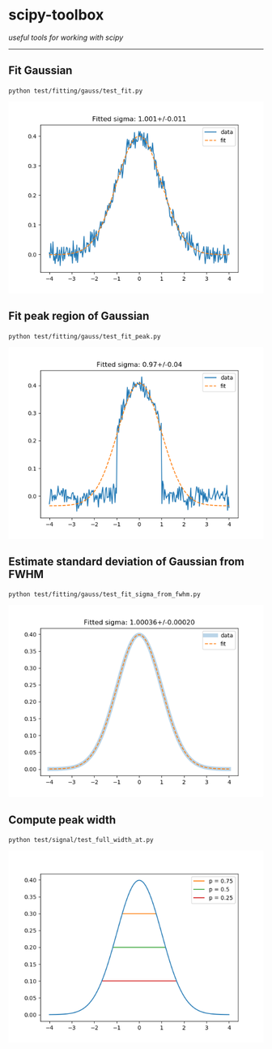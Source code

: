 # scipy-toolbox

*useful tools for working with scipy*

-----

## Fit Gaussian

`python test/fitting/gauss/test_fit.py`

![Demo: Fit Gaussian](https://raw.githubusercontent.com/Dominik1123/scipy-toolbox/main/demo_fit_gaussian.png)

## Fit peak region of Gaussian

`python test/fitting/gauss/test_fit_peak.py`

![Demo: Fit peak region of Gaussian](https://raw.githubusercontent.com/Dominik1123/scipy-toolbox/main/demo_fit_peak_region_of_gaussian.png)

## Estimate standard deviation of Gaussian from FWHM

`python test/fitting/gauss/test_fit_sigma_from_fwhm.py`

![Demo: Estimate standard deviation of Gaussian from FWHM](https://raw.githubusercontent.com/Dominik1123/scipy-toolbox/main/demo_estimate_standard_deviation_of_gaussian_from_fwhm.png)

## Compute peak width

`python test/signal/test_full_width_at.py`

![Demo: Compute peak width](https://raw.githubusercontent.com/Dominik1123/scipy-toolbox/main/demo_compute_peak_width.png)
